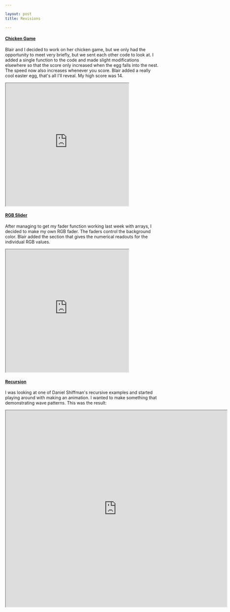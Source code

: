 ```yaml
---

layout: post
title: Revisions

---
```

#### [Chicken Game](http://alpha.editor.p5js.org/blairsimmons/sketches/ByJQ7Tpc-)
Blair and I decided to work on her chicken game, but we only had the opportunity to meet very briefly, but we sent each other code to look at. I added a single function to the code and made slight modifications elsewhere so that the score only increased when the egg falls into the nest. The speed now also increases whenever you score.  Blair added a really cool easter egg, that's all I'll reveal. My high score was 14.

<iframe width="400" height="400" src="https://alpha.editor.p5js.org/embed/ByJQ7Tpc-" scrolling="no"></iframe>

#### [RGB Slider](https://alpha.editor.p5js.org/patchbae/sketches/HJ1Y53f3W)
After managing to get my fader function working last week with arrays, I decided to make my own RGB fader. The faders control the background color. Blair added the section that gives the numerical readouts for the individual RGB values.

<iframe width="400" height="400" src="https://alpha.editor.p5js.org/embed/HJ1Y53f3W" scrolling="no"></iframe>

#### [Recursion](https://alpha.editor.p5js.org/patchbae/sketches/HyiGpFFjb)
I was looking at one of Daniel Shiffman's recursive examples and started playing around with making an animation. I wanted to make something that demonstrating wave patterns. This was the result:

<iframe width="720" height="640" src="https://alpha.editor.p5js.org/embed/HyiGpFFjb" scrolling="no"></iframe>


